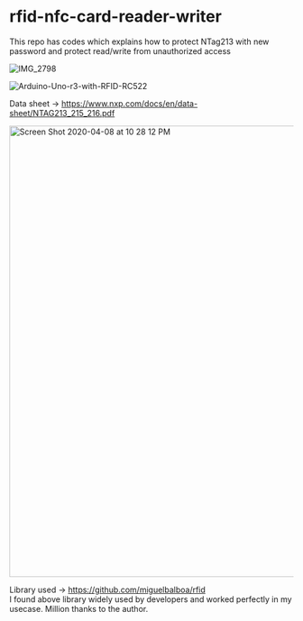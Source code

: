 # rfid-nfc-card-reader-writer
This repo has codes which explains how to protect NTag213 with new password and protect read/write from unauthorized access


![IMG_2798](https://user-images.githubusercontent.com/9275193/78849037-622de980-79e1-11ea-9dcc-436f15841dc1.jpg)

![Arduino-Uno-r3-with-RFID-RC522](https://user-images.githubusercontent.com/9275193/78851745-9953c900-79e8-11ea-8c95-a57ed7d2b247.png)


Data sheet  ->  https://www.nxp.com/docs/en/data-sheet/NTAG213_215_216.pdf


<img width="801" alt="Screen Shot 2020-04-08 at 10 28 12 PM" src="https://user-images.githubusercontent.com/9275193/78851638-4a0d9880-79e8-11ea-8cfc-29587a0498a2.png">


Library used -> https://github.com/miguelbalboa/rfid  
I found above library widely used by developers and worked perfectly in my usecase. Million thanks to the author. 

